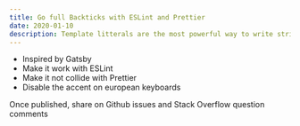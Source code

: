 ```yaml
---
title: Go full Backticks with ESLint and Prettier
date: 2020-01-10
description: Template litterals are the most powerful way to write strings in JavaScript. Here's how to use them efficiently by default.
---
```


* Inspired by Gatsby
* Make it work with ESLint
* Make it not collide with Prettier
* Disable the accent on european keyboards
  
Once published, share on Github issues and Stack Overflow question comments
